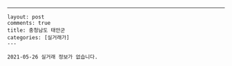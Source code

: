 ---
    layout: post
    comments: true
    title: 충청남도 태안군
    categories: [실거래가]
    ---

    2021-05-26 실거래 정보가 없습니다.

    